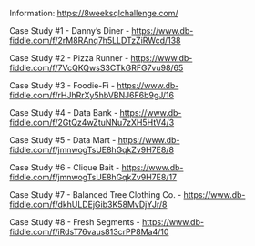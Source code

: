 Information:                                    https://8weeksqlchallenge.com/


Case Study #1 - Danny’s Diner                 - https://www.db-fiddle.com/f/2rM8RAnq7h5LLDTzZiRWcd/138

Case Study #2 - Pizza Runner                  - https://www.db-fiddle.com/f/7VcQKQwsS3CTkGRFG7vu98/65

Case Study #3 - Foodie-Fi                     - https://www.db-fiddle.com/f/rHJhRrXy5hbVBNJ6F6b9gJ/16

Case Study #4 - Data Bank                     - https://www.db-fiddle.com/f/2GtQz4wZtuNNu7zXH5HtV4/3

Case Study #5 - Data Mart                     - https://www.db-fiddle.com/f/jmnwogTsUE8hGqkZv9H7E8/8

Case Study #6 - Clique Bait                   - https://www.db-fiddle.com/f/jmnwogTsUE8hGqkZv9H7E8/17

Case Study #7 - Balanced Tree Clothing Co.    - https://www.db-fiddle.com/f/dkhULDEjGib3K58MvDjYJr/8

Case Study #8 - Fresh Segments                - https://www.db-fiddle.com/f/iRdsT76vaus813crPP8Ma4/10
